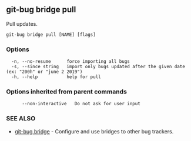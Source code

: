 ## git-bug bridge pull

Pull updates.

```
git-bug bridge pull [NAME] [flags]
```

### Options

```
  -n, --no-resume      force importing all bugs
  -s, --since string   import only bugs updated after the given date (ex: "200h" or "june 2 2019")
  -h, --help           help for pull
```

### Options inherited from parent commands

```
      --non-interactive   Do not ask for user input
```

### SEE ALSO

* [git-bug bridge](git-bug_bridge.md)	 - Configure and use bridges to other bug trackers.

